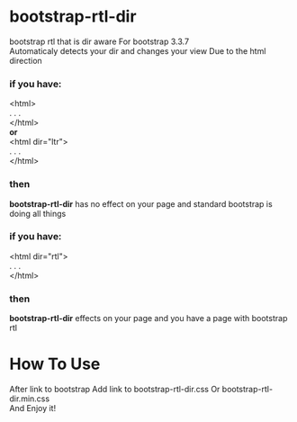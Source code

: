 # bootstrap-rtl-dir
bootstrap rtl that is dir aware For bootstrap 3.3.7
<br/>
Automaticaly detects your dir and changes your view Due to the html direction
<br/>
<h3>if you have:</h3>
&lt;html&gt; 
<br/>. . .<br/> &lt;/html&gt; <br/><b>or</b> <br/>&lt;html dir="ltr"&gt;<br/>. . .<br/> &lt;/html&gt;
<br/>
  <h3>then</h3> <b>bootstrap-rtl-dir</b> has no effect on your page and standard bootstrap is doing all things
<br/>
<h3>if you have:</h3>
&lt;html dir="rtl"&gt;<br/>. . .<br/>&lt;/html&gt;
<br/>
  <h3>then</h3> <b>bootstrap-rtl-dir</b> effects on your page and you have a page with bootstrap rtl
<h1>How To Use</h1>
After link to bootstrap Add link to bootstrap-rtl-dir.css Or bootstrap-rtl-dir.min.css
<br/>And Enjoy it!

